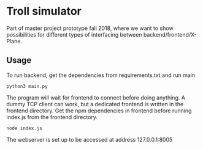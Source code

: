 Troll simulator
===============

Part of master project prototype fall 2018, where we want to show possibilities for different types
of interfacing between backend/frontend/X-Plane.

Usage
-----

To run backend, get the dependencies from requirements.txt and run main

	python3 main.py

The program will wait for frontend to connect before doing anything.
A dummy TCP client can work, but a dedicated frontend is written in the frontend directory.
Get the npm dependencies in frontend before running index.js from the frontend directory.

	node index.js

The webserver is set up to be accessed at address 127.0.0.1:8005
